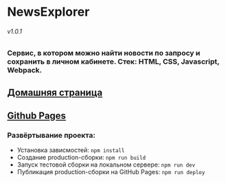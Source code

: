 # NewsExplorer
###### v1.0.1
### Сервис, в котором можно найти новости по запросу и сохранить в личном кабинете. Стек: HTML, CSS, Javascript, Webpack.
## [Домашняя страница](https://news.neomedved.site/)
## [Github Pages](https://neomedved.github.io/news-explorer-frontend)
### Развёртывание проекта:
* Установка зависмостей: ```npm install```
* Создание production-сборки: ```npm run build```
* Запуск тестовой сборки на локальном сервере: ```npm run dev```
* Публикация production-сборки на GitHub Pages: ```npm run deploy```
